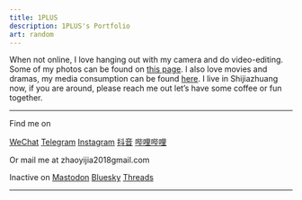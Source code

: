 ```yaml
---
title: 1PLUS
description: 1PLUS's Portfolio
art: random
---
```


<PhotoHelloTokyo1 />

<!--
Working at {NuxtLabs}<br>
Creator of {Vitest} {Slidev} {VueUse} {UnoCSS} {Elk} {Type Challenges}<br>
Core team of {Vue} {Nuxt} {Vite}<br>
Maintaining {Shiki} {Twoslash} {ESLint Stylistic}

Dreaming up cool hack ideas and making them come true is where my passion lies. You can find my [full projects list here](/projects).

I give [talks](/talks) and write [blog posts](/posts) about open source, coding, tutorials, etc.
Occasionally, I also do coding live streams on [YouTube](https://www.youtube.com/anthonyfu7) and [哔哩哔哩](https://space.bilibili.com/668380).
From time to time, I also make some generative-art, interactivity experiments on [100.antfu.me](https://100.antfu.me/).
-->

When not online, I love hanging out with my camera and do video-editing. Some of my photos can be found on [this page](/photos). I also love movies and dramas, my media consumption can be found [here](/media). I live in Shijiazhuang now, if you are around, please reach me out let’s have some coffee or fun together.

<div flex-auto />

---

Find me on

<p flex="~ gap-2 wrap" class="mt--2!">
  <a href="https://github.com/antfu" target="_blank"><span op75 i-ri-wechat-fill /> WeChat</a>
  <a href="https://t.me/morsou" target="_blank"><span op75 i-ri-telegram-2-fill /> Telegram</a>
  <a href="https://www.instagram.com/oplus114" target="_blank"><span op75 i-simple-icons-instagram /> Instagram</a>
  <a href="https://www.douyin.com/user/self?from_tab_name=main" target="_blank"><span op75 i-ri-tiktok-line /> 抖音</a>
  <a href="https://space.bilibili.com/39372592" target="_blank"><span op75 i-simple-icons-bilibili /> 哔哩哔哩</a>
  <!-- <a href="https://x.com/antfuzh" target="_blank"><span op75 i-ri-twitter-x-fill /> 中文推</a> -->
</p>

Or mail me at <span font-mono>zhaoyijia2018<span i-carbon-at/>gmail.com</span>

Inactive on <span flex="~ inline gap-2 wrap"><a href="https://mastodon.social/@1PLUS" target="_blank"><span op75 i-simple-icons-mastodon/> Mastodon</a> <a href="https://bsky.app/profile/1plusm.bsky.social" target="_blank"><span op75 i-ri-bluesky-fill /> Bluesky</a>
<a href="https://www.threads.net/@oplus114" target="_blank"><span op75 i-ri-threads-line /> Threads</a></span>

---

<!--
<SponsorButtons />
-->
